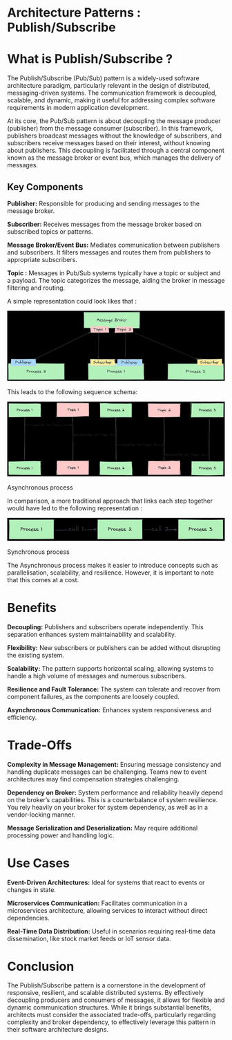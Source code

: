 # Architecture Patterns : Publish/Subscribe

# What is Publish/Subscribe ?

The Publish/Subscribe (Pub/Sub) pattern is a widely-used software architecture paradigm, particularly relevant in the design of distributed, messaging-driven systems. The communication framework is decoupled, scalable, and dynamic, making it useful for addressing complex software requirements in modern application development.

At its core, the Pub/Sub pattern is about decoupling the message producer (publisher) from the message consumer (subscriber). In this framework, publishers broadcast messages without the knowledge of subscribers, and subscribers receive messages based on their interest, without knowing about publishers. This decoupling is facilitated through a central component known as the message broker or event bus, which manages the delivery of messages.

## Key Components

**Publisher:** Responsible for producing and sending messages to the message broker.

**Subscriber:** Receives messages from the message broker based on subscribed topics or patterns.

**Message Broker/Event Bus:** Mediates communication between publishers and subscribers. It filters messages and routes them from publishers to appropriate subscribers.

**Topic :** Messages in Pub/Sub systems typically have a topic or subject and a payload. The topic categorizes the message, aiding the broker in message filtering and routing.

A simple representation could look likes that :

![![](https://miro.medium.com/v2/resize:fit:700/1*sYmMf2V88oG5T7hkSjw8_g.png)](media/20240212163133.png)

This leads to the following sequence schema:

![![](https://miro.medium.com/v2/resize:fit:700/1*06aIa3m7NanbHa2dqr4pBA.png)](media/20240212163150.png)

Asynchronous process

In comparison, a more traditional approach that links each step together would have led to the following representation :

![![](https://miro.medium.com/v2/resize:fit:700/1*j9HwsAL0Ob3aTbx7L0YJJg.png)](media/20240212163218.png)

Synchronous process

The Asynchronous process makes it easier to introduce concepts such as parallelisation, scalability, and resilience. However, it is important to note that this comes at a cost.

# Benefits

**Decoupling:** Publishers and subscribers operate independently. This separation enhances system maintainability and scalability.

**Flexibility:** New subscribers or publishers can be added without disrupting the existing system.

**Scalability:** The pattern supports horizontal scaling, allowing systems to handle a high volume of messages and numerous subscribers.

**Resilience and Fault Tolerance:** The system can tolerate and recover from component failures, as the components are loosely coupled.

**Asynchronous Communication:** Enhances system responsiveness and efficiency.

# Trade-Offs

**Complexity in Message Management:** Ensuring message consistency and handling duplicate messages can be challenging. Teams new to event architectures may find compensation strategies challenging.

**Dependency on Broker:** System performance and reliability heavily depend on the broker’s capabilities. This is a counterbalance of system resilience. You rely heavily on your broker for system dependency, as well as in a vendor-locking manner.

**Message Serialization and Deserialization:** May require additional processing power and handling logic.

# Use Cases

**Event-Driven Architectures:** Ideal for systems that react to events or changes in state.

**Microservices Communication:** Facilitates communication in a microservices architecture, allowing services to interact without direct dependencies.

**Real-Time Data Distribution:** Useful in scenarios requiring real-time data dissemination, like stock market feeds or IoT sensor data.

# Conclusion

The Publish/Subscribe pattern is a cornerstone in the development of responsive, resilient, and scalable distributed systems. By effectively decoupling producers and consumers of messages, it allows for flexible and dynamic communication structures. While it brings substantial benefits, architects must consider the associated trade-offs, particularly regarding complexity and broker dependency, to effectively leverage this pattern in their software architecture designs.